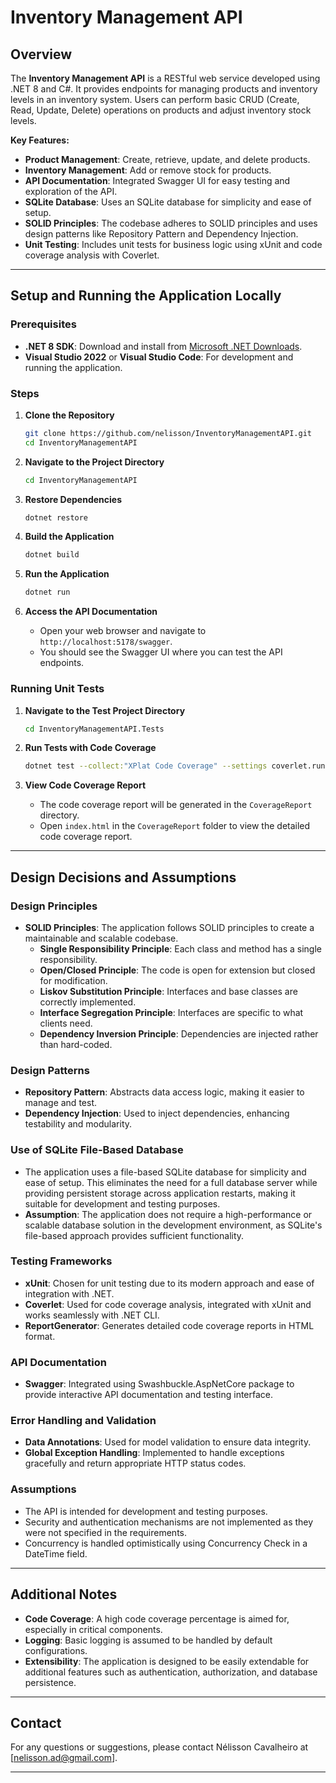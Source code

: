 # Inventory Management API

## Overview

The **Inventory Management API** is a RESTful web service developed using .NET 8 and C#. It provides endpoints for managing products and inventory levels in an inventory system. Users can perform basic CRUD (Create, Read, Update, Delete) operations on products and adjust inventory stock levels.

**Key Features:**

- **Product Management**: Create, retrieve, update, and delete products.
- **Inventory Management**: Add or remove stock for products.
- **API Documentation**: Integrated Swagger UI for easy testing and exploration of the API.
- **SQLite Database**: Uses an SQLite database for simplicity and ease of setup.
- **SOLID Principles**: The codebase adheres to SOLID principles and uses design patterns like Repository Pattern and Dependency Injection.
- **Unit Testing**: Includes unit tests for business logic using xUnit and code coverage analysis with Coverlet.

---

## Setup and Running the Application Locally

### Prerequisites

- **.NET 8 SDK**: Download and install from [Microsoft .NET Downloads](https://dotnet.microsoft.com/download/dotnet/8.0).
- **Visual Studio 2022** or **Visual Studio Code**: For development and running the application.

### Steps

1. **Clone the Repository**

   ```bash
   git clone https://github.com/nelisson/InventoryManagementAPI.git
   cd InventoryManagementAPI
   ```

2. **Navigate to the Project Directory**

   ```bash
   cd InventoryManagementAPI
   ```

3. **Restore Dependencies**

   ```bash
   dotnet restore
   ```

4. **Build the Application**

   ```bash
   dotnet build
   ```

5. **Run the Application**

   ```bash
   dotnet run
   ```

6. **Access the API Documentation**

   - Open your web browser and navigate to `http://localhost:5178/swagger`.
   - You should see the Swagger UI where you can test the API endpoints.

### Running Unit Tests

1. **Navigate to the Test Project Directory**

   ```bash
   cd InventoryManagementAPI.Tests
   ```

2. **Run Tests with Code Coverage**

   ```bash
   dotnet test --collect:"XPlat Code Coverage" --settings coverlet.runsettings
   ```

3. **View Code Coverage Report**

   - The code coverage report will be generated in the `CoverageReport` directory.
   - Open `index.html` in the `CoverageReport` folder to view the detailed code coverage report.

---

## Design Decisions and Assumptions

### Design Principles

- **SOLID Principles**: The application follows SOLID principles to create a maintainable and scalable codebase.
  - **Single Responsibility Principle**: Each class and method has a single responsibility.
  - **Open/Closed Principle**: The code is open for extension but closed for modification.
  - **Liskov Substitution Principle**: Interfaces and base classes are correctly implemented.
  - **Interface Segregation Principle**: Interfaces are specific to what clients need.
  - **Dependency Inversion Principle**: Dependencies are injected rather than hard-coded.

### Design Patterns

- **Repository Pattern**: Abstracts data access logic, making it easier to manage and test.
- **Dependency Injection**: Used to inject dependencies, enhancing testability and modularity.

### Use of SQLite File-Based Database

- The application uses a file-based SQLite database for simplicity and ease of setup. This eliminates the need for a full database server while providing persistent storage across application restarts, making it suitable for development and testing purposes.
- **Assumption**: The application does not require a high-performance or scalable database solution in the development environment, as SQLite's file-based approach provides sufficient functionality.

### Testing Frameworks

- **xUnit**: Chosen for unit testing due to its modern approach and ease of integration with .NET.
- **Coverlet**: Used for code coverage analysis, integrated with xUnit and works seamlessly with .NET CLI.
- **ReportGenerator**: Generates detailed code coverage reports in HTML format.

### API Documentation

- **Swagger**: Integrated using Swashbuckle.AspNetCore package to provide interactive API documentation and testing interface.

### Error Handling and Validation

- **Data Annotations**: Used for model validation to ensure data integrity.
- **Global Exception Handling**: Implemented to handle exceptions gracefully and return appropriate HTTP status codes.

### Assumptions

- The API is intended for development and testing purposes.
- Security and authentication mechanisms are not implemented as they were not specified in the requirements.
- Concurrency is handled optimistically using Concurrency Check in a DateTime field.

---

## Additional Notes

- **Code Coverage**: A high code coverage percentage is aimed for, especially in critical components.
- **Logging**: Basic logging is assumed to be handled by default configurations.
- **Extensibility**: The application is designed to be easily extendable for additional features such as authentication, authorization, and database persistence.

---

## Contact

For any questions or suggestions, please contact Nélisson Cavalheiro at [nelisson.ad@gmail.com].

---
